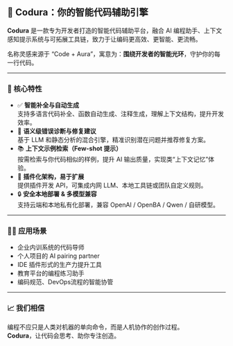 ## 🚀 Codura：你的智能代码辅助引擎
**Codura** 是一款专为开发者打造的智能代码辅助平台，融合 AI 编程助手、上下文感知提示系统与可拓展工具链，致力于让编码更高效、更智能、更流畅。

名称灵感来源于 “Code + Aura”，寓意为：**围绕开发者的智能光环**，守护你的每一行代码。

---

### 🌟 核心特性
+ ✅ **智能补全与自动生成**  
  支持多语言代码补全、函数自动生成、注释生成，理解上下文结构，提升开发效率。
+ 🧠 **语义级错误诊断与修复建议**  
  基于 LLM 和静态分析的混合引擎，精准识别潜在问题并推荐修复方案。
+ 📚 **上下文示例检索（Few-shot 提示）**  
  按需检索与你代码相似的样例，提升 AI 输出质量，实现类“上下文记忆”体验。
+ 🔌 **插件化架构，易于扩展**  
  提供插件开发 API，可集成内网 LLM、本地工具链或团队自定义规则。
+ 🔒 **安全本地部署 & 多模型兼容**  
  支持云端和本地私有化部署，兼容 OpenAI / OpenBA / Qwen / 自研模型。

---

### 👨‍💻 应用场景
+ 企业内训系统的代码导师
+ 个人项目的 AI pairing partner
+ IDE 插件形式的生产力提升工具
+ 教育平台的编程练习助手
+ 编码规范、DevOps流程的智能协管

---

### 📈 我们相信
编程不应只是人类对机器的单向命令，而是人机协作的创作过程。  
**Codura**，让代码会思考、助你专注创造。